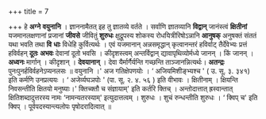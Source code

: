 +++
title = 7

+++
हे **अग्ने** **वयुनानि** । ज्ञाननामैतत् इह तु ज्ञातव्ये वर्तते । सर्वाणि ज्ञातव्यानि **विद्वान्** जानंस्त्वं **क्षितीनां** यजमानलक्षणानां प्रजानां **जीवसे** जीवितुं **शुरुधः** क्षुद्रूपस्य शोकस्य रोधयित्रीरिषोऽन्नानि **आनुषक्** अनुषक्तं संततं यथा भवति तथा **वि** **धाः** विधेहि कुर्वित्यर्थः । एवं यजमानान् अन्नसमृद्धान् कृत्वानन्तरं हविर्वाट् तैर्देवेभ्यः प्रत्तं हविर्वहन् **दूतः** **अभवः** देवानां दूतो भवसि । कीदृशस्त्वम् अन्तर्विद्वान् द्यावापृथिव्योर्मध्ये जानन् । किं जानन् । **अध्वनः** मार्गान् । कीदृशान् । **देवयानान्** । देवा यैर्मार्गैर्यन्ति गच्छन्ति ताञ्जानन्नित्यर्थः। **अतन्द्रः** पुनःपुनर्हविर्वहनेऽप्यनलसः ॥ वयुनानि ।' अज गतिक्षेपणयोः । ‘ अजियमिशीङ्भ्यश्च ' ( उ. सू. ३. ३४१) इति कर्मणि उनप्रत्ययः । ‘ अजेर्व्यघञपोः ' (पा. सू. २. ४. ५६ ) इति वीभावः । क्षितीनाम् । क्षियन्ति निवसन्तीति क्षितयो मनुष्याः।' क्तिच्क्तौ च संज्ञायाम्' इति कर्तरि क्तिच् । अन्तोदात्तात् ह्रस्वान्तात् क्षितिशब्दादुत्तरस्य नामः ‘नामन्यतरस्याम्' इत्युदात्तत्वम् । शुरुधः । शुचं रुन्धन्तीति शुरुधः । ‘ क्विप् च' इति क्विप् । पूर्वपदस्यान्त्यलोपः पृषोदरादित्वात् ॥